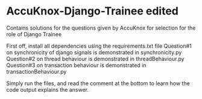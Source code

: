 # AccuKnox-Django-Trainee edited
Contains solutions for the questions given by AccuKnox for selection for the role of Django Trainee

First off, install all dependencies using the requirements.txt file
Question#1 on synchronicity of django signals is demonstrated in synchronicity.py
Question#2 on thread behaviour is demonstrated in threadBehaviour.py
Question#3 on transaction behaviour is demonstrated in transactionBehaviour.py

Simply run the files, and read the comment at the bottom to learn how the code output explains the answer.